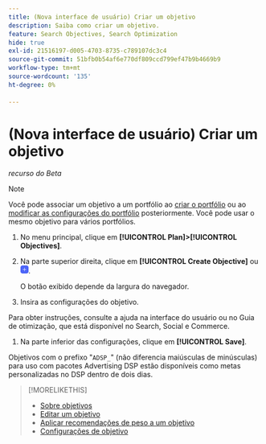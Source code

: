 ```yaml
---
title: (Nova interface de usuário) Criar um objetivo
description: Saiba como criar um objetivo.
feature: Search Objectives, Search Optimization
hide: true
exl-id: 21516197-d005-4703-8735-c789107dc3c4
source-git-commit: 51bfb0b54af6e770df809ccd799ef47b9b4669b9
workflow-type: tm+mt
source-wordcount: '135'
ht-degree: 0%

---
```


# (Nova interface de usuário) Criar um objetivo

*recurso do Beta*

>[!NOTE]
>
>Você pode associar um objetivo a um portfólio ao [criar o portfólio](/help/search-social-commerce/new-ui/manage/portfolios/portfolio-create.md) ou ao [modificar as configurações do portfólio](/help/search-social-commerce/new-ui/manage/portfolios/portfolio-edit.md) posteriormente. Você pode usar o mesmo objetivo para vários portfólios.

1. No menu principal, clique em **[!UICONTROL Plan]>[!UICONTROL Objectives]**.

1. Na parte superior direita, clique em **[!UICONTROL Create Objective]** ou ![Adicionar](/help/search-social-commerce/assets/add-new.png "Adicionar").

   O botão exibido depende da largura do navegador.

1. Insira as configurações do objetivo.

Para obter instruções, consulte a ajuda na interface do usuário ou no Guia de otimização, que está disponível no Search, Social e Commerce.

1. Na parte inferior das configurações, clique em **[!UICONTROL Save]**.

Objetivos com o prefixo &quot;`ADSP_`&quot; (não diferencia maiúsculas de minúsculas) para uso com pacotes Advertising DSP estão disponíveis como metas personalizadas no DSP dentro de dois dias.

>[!MORELIKETHIS]
>
>* [Sobre objetivos](objective-about.md)
>* [Editar um objetivo](objective-edit.md)
>* [Aplicar recomendações de peso a um objetivo](objective-apply-weight-recommendations.md)
>* [Configurações de objetivo](objective-settings.md)

